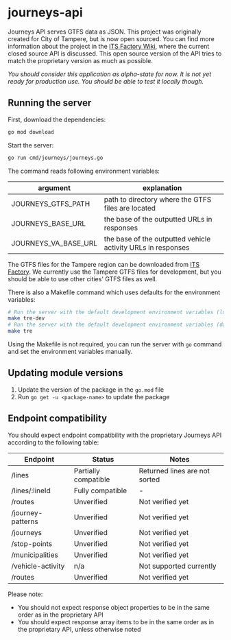 # journeys-api

Journeys API serves GTFS data as JSON. This project was originally created for City of Tampere, but is now open sourced.
You can find more information about the project in the [ITS Factory Wiki](https://wiki.itsfactory.fi/index.php/Journeys_API), where the current closed source API is discussed. This open source version of the API tries to match the proprietary version as much as possible.

<i>You should consider this application as alpha-state for now. It is not yet ready for production use. You should be able to test it locally though.</i>

## Running the server
First, download the dependencies:
```bash
go mod download
```
Start the server:
```bash
go run cmd/journeys/journeys.go
```

The command reads following environment variables:

| argument             | explanation                                                  |
|----------------------|--------------------------------------------------------------|
| JOURNEYS_GTFS_PATH   | path to directory where the GTFS files are located           |
| JOURNEYS_BASE_URL    | the base of the outputted URLs in responses                  |
| JOURNEYS_VA_BASE_URL | the base of the outputted vehicle activity URLs in responses |

The GTFS files for the Tampere region can be downloaded from [ITS Factory](https://data.itsfactory.fi/journeys/files/gtfs/). We currently use the Tampere GTFS files for development, but you should be able to use other cities' GTFS files as well. 

There is also a Makefile command which uses defaults for the environment variables:
```bash
# Run the server with the default development environment variables (localhost for internal URL links)
make tre-dev
# Run the server with the default development environment variables (data.itsfactory.fi for internal URL links)
make tre
```
Using the Makefile is not required, you can run the server with `go` command and set the environment variables manually.

## Updating module versions
1. Update the version of the package in the `go.mod` file
2. Run `go get -u <package-name>` to update the package

## Endpoint compatibility
You should expect endpoint compatibility with the proprietary Journeys API according to the following table:

| Endpoint          | Status               | Notes                         |
|-------------------|----------------------|-------------------------------|
| /lines            | Partially compatible | Returned lines are not sorted |
| /lines/:lineId    | Fully compatible     | -                             |
| /routes           | Unverified           | Not verified yet              |
| /journey-patterns | Unverified           | Not verified yet              |
| /journeys         | Unverified           | Not verified yet              |
| /stop-points      | Unverified           | Not verified yet              |
| /municipalities   | Unverified           | Not verified yet              |
| /vehicle-activity | n/a                  | Not supported currently       |
| /routes           | Unverified           | Not verified yet              |

Please note:
* You should not expect response object properties to be in the same order as in the proprietary API
* You should expect response array items to be in the same order as in the proprietary API, unless otherwise noted